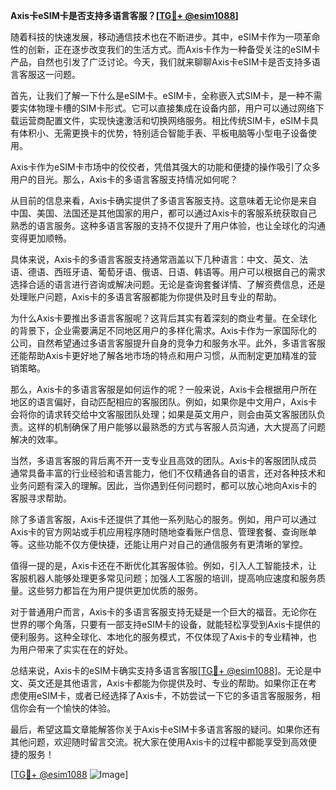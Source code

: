 **Axis卡eSIM卡是否支持多语言客服？[[TG💪+ @esim1088](https://t.me/s/esim1088)]**

随着科技的快速发展，移动通信技术也在不断进步。其中，eSIM卡作为一项革命性的创新，正在逐步改变我们的生活方式。而Axis卡作为一种备受关注的eSIM卡产品，自然也引发了广泛讨论。今天，我们就来聊聊Axis卡eSIM卡是否支持多语言客服这一问题。

首先，让我们了解一下什么是eSIM卡。eSIM卡，全称嵌入式SIM卡，是一种不需要实体物理卡槽的SIM卡形式。它可以直接集成在设备内部，用户可以通过网络下载运营商配置文件，实现快速激活和切换网络服务。相比传统SIM卡，eSIM卡具有体积小、无需更换卡的优势，特别适合智能手表、平板电脑等小型电子设备使用。

Axis卡作为eSIM卡市场中的佼佼者，凭借其强大的功能和便捷的操作吸引了众多用户的目光。那么，Axis卡的多语言客服支持情况如何呢？

从目前的信息来看，Axis卡确实提供了多语言客服支持。这意味着无论你是来自中国、美国、法国还是其他国家的用户，都可以通过Axis卡的客服系统获取自己熟悉的语言服务。这种多语言客服的支持不仅提升了用户体验，也让全球化的沟通变得更加顺畅。

具体来说，Axis卡的多语言客服支持通常涵盖以下几种语言：中文、英文、法语、德语、西班牙语、葡萄牙语、俄语、日语、韩语等。用户可以根据自己的需求选择合适的语言进行咨询或解决问题。无论是查询套餐详情、了解资费信息，还是处理账户问题，Axis卡的多语言客服都能为你提供及时且专业的帮助。

为什么Axis卡要推出多语言客服呢？这背后其实有着深刻的商业考量。在全球化的背景下，企业需要满足不同地区用户的多样化需求。Axis卡作为一家国际化的公司，自然希望通过多语言客服提升自身的竞争力和服务水平。此外，多语言客服还能帮助Axis卡更好地了解各地市场的特点和用户习惯，从而制定更加精准的营销策略。

那么，Axis卡的多语言客服是如何运作的呢？一般来说，Axis卡会根据用户所在地区的语言偏好，自动匹配相应的客服团队。例如，如果你是中文用户，Axis卡会将你的请求转交给中文客服团队处理；如果是英文用户，则会由英文客服团队负责。这样的机制确保了用户能够以最熟悉的方式与客服人员沟通，大大提高了问题解决的效率。

当然，多语言客服的背后离不开一支专业且高效的团队。Axis卡的客服团队成员通常具备丰富的行业经验和语言能力，他们不仅精通各自的语言，还对各种技术和业务问题有深入的理解。因此，当你遇到任何问题时，都可以放心地向Axis卡的客服寻求帮助。

除了多语言客服，Axis卡还提供了其他一系列贴心的服务。例如，用户可以通过Axis卡的官方网站或手机应用程序随时随地查看账户信息、管理套餐、查询账单等。这些功能不仅方便快捷，还能让用户对自己的通信服务有更清晰的掌控。

值得一提的是，Axis卡还在不断优化其客服体验。例如，引入人工智能技术，让客服机器人能够处理更多常见问题；加强人工客服的培训，提高响应速度和服务质量。这些努力都旨在为用户提供更加优质的服务。

对于普通用户而言，Axis卡的多语言客服支持无疑是一个巨大的福音。无论你在世界的哪个角落，只要有一部支持eSIM卡的设备，就能轻松享受到Axis卡提供的便利服务。这种全球化、本地化的服务模式，不仅体现了Axis卡的专业精神，也为用户带来了实实在在的好处。

总结来说，Axis卡的eSIM卡确实支持多语言客服[[TG💪+ @esim1088](https://t.me/s/esim1088)]。无论是中文、英文还是其他语言，Axis卡都能为你提供及时、专业的帮助。如果你正在考虑使用eSIM卡，或者已经选择了Axis卡，不妨尝试一下它的多语言客服服务，相信你会有一个愉快的体验。

最后，希望这篇文章能解答你关于Axis卡eSIM卡多语言客服的疑问。如果你还有其他问题，欢迎随时留言交流。祝大家在使用Axis卡的过程中都能享受到高效便捷的服务！

[[TG💪+ @esim1088](https://t.me/s/esim1088) ![Image](https://i.postimg.cc/4NQfJmqS/Snipaste-2025-05-13-00-14-12.png)]